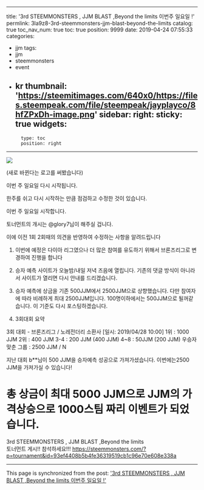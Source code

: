 
---
title: '3rd STEEMMONSTERS , JJM BLAST ,Beyond the limits  이번주 일요일 !'
permlink: 3la9z8-3rd-steemmonsters-jjm-blast-beyond-the-limits
catalog: true
toc_nav_num: true
toc: true
position: 9999
date: 2019-04-24 07:55:33
categories:
- jjm
tags:
- jjm
- steemmonsters
- event
- kr
thumbnail: 'https://steemitimages.com/640x0/https://files.steempeak.com/file/steempeak/jayplayco/8hfZPxDh-image.png'
sidebar:
    right:
        sticky: true
widgets:
    -
        type: toc
        position: right
---


![](https://steemitimages.com/640x0/https://files.steempeak.com/file/steempeak/jayplayco/8hfZPxDh-image.png)

(새로 바뀐다는 로고를 써봤습니다)

이번 주 일요일 다시 시작됩니다.


한주를 쉬고 다시 시작하는 만큼 점검하고 수정한 것이 있습니다.

이번 주 일요일 시작합니다.

토너먼트의 개시는 @glory7님이 해주실 겁니다.

이에 이전 1회 2회때의 의견을 반영하여 수정하는 사항을 알려드립니다

1. 이번에 예정은 다이아 리그였으나 더 많은 참여를 유도하기 위해서 브론즈리그로 변경하여 진행을 합니다

2.  승자 예측 사이트가 오늘밤/내일 저녁 즈음에 열립니다. 기존의 댓글 방식이 아니라서 사이트가 열리면 다시 안내를 드리겠습니다.

3. 승자 예측에 상금을 기존 500JJM에서 2500JJM으로 상향했습니다. 다만 참여자에 따라 비례하게 최대 2500JJM입니다. 100명이하에서는 500JJM으로 될꺼같습니다. 이 기준도 다시 포스팅하겠습니다.

4.  3회대회 요약

3회 대회 - 브론즈리그 / 노레전더리 소환사 [일시: 2019/04/28 10:00]
1위 : 1000 JJM
2위 : 400 JJM
3-4 : 200 JJM  (400 JJM)
4~8 : 50JJM (200 JJM)
우승자 맞춘 그룹 : 2500 JJM / N



지난 대회 b**님이 500 JJM을 승자예측 성공으로 가져가셨습니다. 이번에는2500 JJM을 가져가실 수 있습니다!

# 총 상금이 최대 5000 JJM으로 JJM의 가격상승으로 1000스팀 짜리 이벤트가 되었습니다.


3rd STEEMMONSTERS , JJM BLAST ,Beyond the limits  
토너먼트 게시!!
참석하세요!!!
https://steemmonsters.com/?p=tournament&id=93ef4408b5b4fe36319519cb1c96e70e608e338a

- - -

This page is synchronized from the post: ['3rd STEEMMONSTERS , JJM BLAST ,Beyond the limits  이번주 일요일 !'](https://steemit.com/@virus707/3la9z8-3rd-steemmonsters-jjm-blast-beyond-the-limits)
